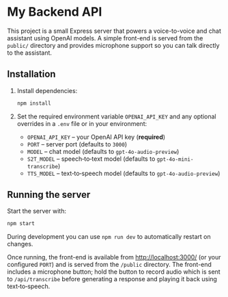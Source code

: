 # My Backend API

This project is a small Express server that powers a voice-to-voice and chat assistant using OpenAI models. A simple front-end is served from the `public/` directory and provides microphone support so you can talk directly to the assistant.

## Installation

1. Install dependencies:
   ```bash
   npm install
   ```

2. Set the required environment variable `OPENAI_API_KEY` and any optional overrides in a `.env` file or in your environment:
   - `OPENAI_API_KEY` – your OpenAI API key (**required**)
   - `PORT` – server port (defaults to `3000`)
   - `MODEL` – chat model (defaults to `gpt-4o-audio-preview`)
   - `S2T_MODEL` – speech‑to‑text model (defaults to `gpt-4o-mini-transcribe`)
   - `TTS_MODEL` – text‑to‑speech model (defaults to `gpt-4o-audio-preview`)

## Running the server

Start the server with:

```bash
npm start
```

During development you can use `npm run dev` to automatically restart on changes.

Once running, the front-end is available from [http://localhost:3000/](http://localhost:3000/) (or your configured `PORT`) and is served from the `/public` directory. The front-end includes a microphone button; hold the button to record audio which is sent to `/api/transcribe` before generating a response and playing it back using text‑to‑speech.

